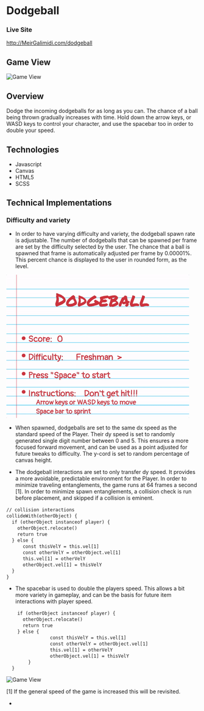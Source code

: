 # Dodgeball

### Live Site
<http://MeirGalimidi.com/dodgeball>

## Game View
![Game View](img/dodgeball.gif)

## Overview
Dodge the incoming dodgeballs for as long as you can. The chance of a ball being thrown gradually increases with time. Hold down the arrow keys, or WASD keys to control your character, and use the spacebar too in order to double your speed.   

## Technologies
* Javascript
* Canvas
* HTML5
* SCSS

## Technical Implementations

### Difficulty and variety
* In order to have varying difficulty and variety, the dodgeball spawn rate is adjustable. The number of dodgeballs that can be spawned per frame are set by the difficulty selected by the user. The chance that a ball is spawned that frame is automatically adjusted per frame by 0.00001%. This percent chance is displayed to the user in rounded form, as the level.

![Game View](img/SelectLevel.gif)


* When spawned, dodgeballs are set to the same dx speed as the standard speed of the Player. Their dy speed is set to randomly generated single digit number between 0 and 5. This ensures a more focused forward movement, and can be used as a point adjusted for future tweaks to difficulty. The y-cord is set to random percentage of canvas height.


* The dodgeball interactions are set to only transfer dy speed. It provides a more avoidable, predictable environment for the Player. In order to minimize traveling entanglements, the game runs at 64 frames a second [1]. In order to minimize spawn entanglements, a collision check is run before placement, and skipped if a collision is eminent.

```
// collision interactions
collideWith(otherObject) {
  if (otherObject instanceof player) {
    otherObject.relocate()
    return true
  } else {
      const thisVelY = this.vel[1]
      const otherVelY = otherObject.vel[1]
      this.vel[1] = otherVelY
      otherObject.vel[1] = thisVelY
  }
}
```

* The spacebar is used to double the players speed. This allows a bit more variety in gameplay, and can be the basis for future item interactions with player speed.

```  collideWith(otherObject) {
    if (otherObject instanceof player) {
      otherObject.relocate()
      return true
    } else {
				const thisVelY = this.vel[1]
				const otherVelY = otherObject.vel[1]
				this.vel[1] = otherVelY
				otherObject.vel[1] = thisVelY
		}
  }
```
![Game View](img/Speed.gif)


[1] If the general speed of the game is increased this will be revisited.

*
